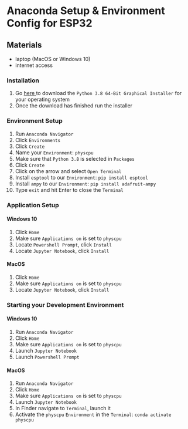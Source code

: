 # Anaconda Setup & Environment Config for ESP32

## Materials
* laptop (MacOS or Windows 10)
* internet access


### Installation
1. Go [ here ](https://www.anaconda.com/products/individual) to download the `Python 3.8 64-Bit Graphical Installer` for your operating system
2. Once the download has finished run the installer


### Environment Setup
1. Run `Anaconda Navigator`
2. Click `Environments`
3. Click `Create`
4. Name your `Environment`: `physcpu`
5. Make sure that `Python 3.8` is selected in `Packages`
6. Click `Create`
7. Click on the arrow and select `Open Terminal`
8. Install `esptool` to our `Environment`: `pip install esptool`
6. Install `ampy` to our `Environment`: `pip install adafruit-ampy`
7. Type `exit` and hit Enter to close the `Terminal`


### Application Setup
#### Windows 10
1. Click `Home`
2. Make sure `Applications on` is set to `physcpu`
3. Locate `Powershell Prompt`, click `Install`
4. Locate `Jupyter Notebook`, click `Install`


#### MacOS
1. Click `Home`
2. Make sure `Applications on` is set to `physcpu`
3. Locate `Jupyter Notebook`, click `Install`


### Starting your Development Environment
#### Windows 10
1. Run `Anaconda Navigator`
2. Click `Home`
3. Make sure `Applications on` is set to `physcpu`
4. Launch `Jupyter Notebook`
5. Launch `Powershell Prompt`


#### MacOS
1. Run `Anaconda Navigator`
2. Click `Home`
3. Make sure `Applications on` is set to `physcpu`
4. Launch `Jupyter Notebook`
5. In Finder navigate to `Terminal`, launch it
6. Activate the `physcpu` `Environment` in the `Terminal`: `conda activate physcpu`

